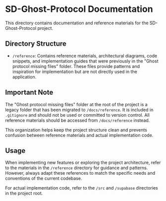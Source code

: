 # SD-Ghost-Protocol Documentation

This directory contains documentation and reference materials for the SD-Ghost-Protocol project.

## Directory Structure

- `/reference`: Contains reference materials, architectural diagrams, code snippets, and implementation guides that were previously in the "Ghost protocol missing files" folder. These files provide patterns and inspiration for implementation but are not directly used in the application.

## Important Note

The "Ghost protocol missing files" folder at the root of the project is a legacy folder that has been migrated to `/docs/reference`. It is included in `.gitignore` and should not be used or committed to version control. All reference materials should be accessed from `/docs/reference` instead.

This organization helps keep the project structure clean and prevents confusion between reference materials and actual implementation code.

## Usage

When implementing new features or exploring the project architecture, refer to the materials in the `/reference` directory for guidance and patterns. However, always adapt these references to match the specific needs and conventions of the current codebase.

For actual implementation code, refer to the `/src` and `/supabase` directories in the project root.
